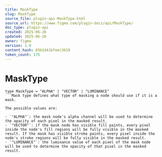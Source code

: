 ```yaml
---
title: MaskType
slug: MaskType
source_file: plugin-api-MaskType.html
source_url: https://www.figma.com/plugin-docs/api/MaskType/
doc_type: plugin-api
created: 2025-06-26
updated: 2025-06-26
owner: figma
version: 1.0
content_hash: 65b1d41bfeec3619
token_count: 175
---
```

# MaskType

```
type MaskType = "ALPHA" | "VECTOR" | "LUMINANCE"
```Mask type defines what type of masking a node should use if it is a mask.

The possible values are:

- `"ALPHA"`: the mask node's alpha channel will be used to determine the opacity of each pixel in the masked result.
- `"VECTOR"`: if the mask node has visible fill paints, every pixel inside the node's fill regions will be fully visible in the masked result. If the mask has visible stroke paints, every pixel inside the node's stroke regions will be fully visible in the masked result.
- `"LUMINANCE"`: the luminance value of each pixel of the mask node will be used to determine the opacity of that pixel in the masked result.